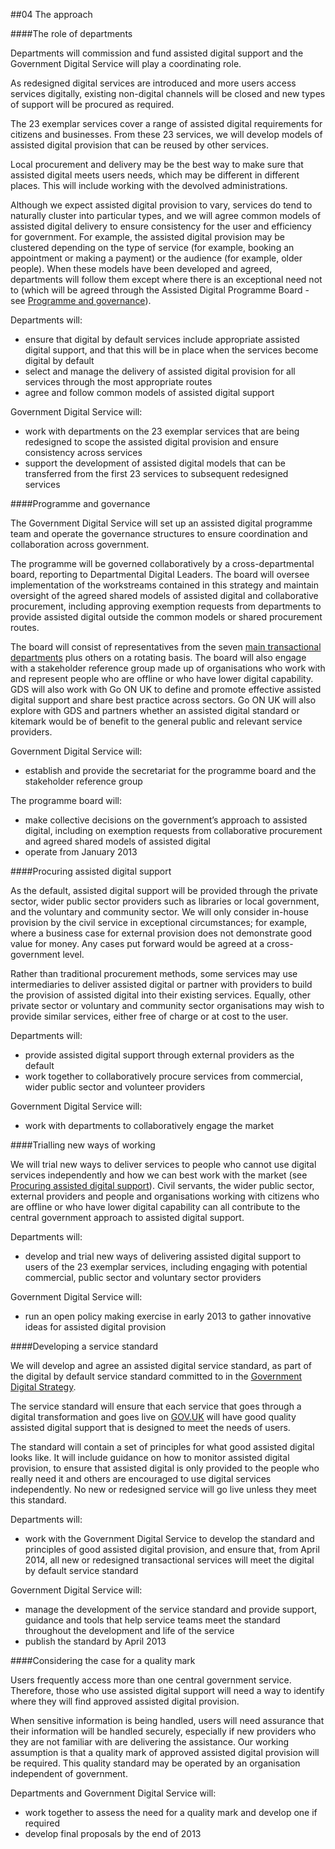 ##04 The approach

####The role of departments

Departments will commission and fund assisted digital support and the Government Digital Service will play a coordinating role. 

As redesigned digital services are introduced and more users access services digitally, existing non-digital channels will be closed and new types of support will be procured as required.

The 23 exemplar services cover a range of assisted digital requirements for citizens and businesses. From these 23 services, we will develop models of assisted digital provision that can be reused by other services.

Local procurement and delivery may be the best way to make sure that assisted digital meets users needs, which may be different in different places. This will include working with the devolved administrations.

Although we expect assisted digital provision to vary, services do tend to naturally cluster into particular types, and we will agree common models of assisted digital delivery to ensure consistency for the user and efficiency for government. For example, the assisted digital provision may be clustered depending on the type of service (for example, booking an appointment or making a payment) or the audience (for example, older people). When these models have been developed and agreed, departments will follow them except where there is an exceptional need not to (which will be agreed through the Assisted Digital Programme Board - see [Programme and governance](#programme-and-governance)).

Departments will:

- ensure that digital by default services include appropriate assisted digital support, and that this will be in place when the services become digital by default
- select and manage the delivery of assisted digital provision for all services through the most appropriate routes
- agree and follow common models of assisted digital support

Government Digital Service will:

- work with departments on the 23 exemplar services that are being redesigned to scope the assisted digital provision and ensure consistency across services
- support the development of assisted digital models that can be transferred from the first 23 services to subsequent redesigned services


####Programme and governance

The Government Digital Service will set up an assisted digital programme team and operate the governance structures to ensure coordination and collaboration across government.

The programme will be governed collaboratively by a cross-departmental board, reporting to Departmental Digital Leaders. The board will oversee implementation of the workstreams contained in this strategy and maintain oversight of the agreed shared models of assisted digital and collaborative procurement, including approving exemption requests from departments to provide assisted digital outside the common models or shared procurement routes.

The board will consist of representatives from the seven [main transactional departments](/digital/strategy/#developing-digital-transactions) plus others on a rotating basis. The board will also engage with a stakeholder reference group made up of organisations who work with and represent people who are offline or who have lower digital capability. GDS will also work with Go ON UK to define and promote effective assisted digital support and share best practice across sectors. Go ON UK will also explore with GDS and partners whether an assisted digital standard or kitemark would be of benefit to the general public and relevant service providers.

Government Digital Service will:

- establish and provide the secretariat for the programme board and the stakeholder reference group

The programme board will:

- make collective decisions on the government’s approach to assisted digital, including on exemption requests from collaborative procurement and agreed shared models of assisted digital
- operate from January 2013


####Procuring assisted digital support

As the default, assisted digital support will be provided through the private sector, wider public sector providers such as libraries or local government, and the voluntary and community sector. We will only consider in-house provision by the civil service in exceptional circumstances; for example, where a business case for external provision does not demonstrate good value for money.  Any cases put forward would be agreed at a cross-government level.

Rather than traditional procurement methods, some services may use intermediaries to deliver assisted digital or partner with providers to build the provision of assisted digital into their existing services. Equally, other private sector or voluntary and community sector organisations may wish to provide similar services, either free of charge or at cost to the user.

Departments will:

-   provide assisted digital support through external providers as the default
-   work together to collaboratively procure services from commercial, wider public sector and volunteer providers

Government Digital Service will:

-   work with departments to collaboratively engage the market


####Trialling new ways of working

We will trial new ways to deliver services to people who cannot use digital services independently and how we can best work with the market (see [Procuring assisted digital support](#procuring-assisted-digital-support)). Civil servants, the wider public sector, external providers and people and organisations working with citizens who are offline or who have lower digital capability can all contribute to the central government approach to assisted digital support.

Departments will:

-   develop and trial new ways of delivering assisted digital support to users of the 23 exemplar services, including engaging with potential commercial, public sector and voluntary sector providers

Government Digital Service will:

-   run an open policy making exercise in early 2013 to gather innovative ideas for assisted digital provision


####Developing a service standard

We will develop and agree an assisted digital service standard, as part of the digital by default service standard committed to in the [Government Digital Strategy](/digital/strategy/#action-06).

The service standard will ensure that each service that goes through a digital transformation and goes live on [GOV.UK](https://www.gov.uk/) will have good quality assisted digital support that is designed to meet the needs of users.

The standard will contain a set of principles for what good assisted digital looks like. It will include guidance on how to monitor assisted digital provision, to ensure that assisted digital is only provided to the people who really need it and others are encouraged to use digital services independently. No new or redesigned service will go live unless they meet this standard.

Departments will:

-   work with the Government Digital Service to develop the standard and principles of good assisted digital provision, and ensure that, from April 2014, all new or redesigned transactional services will meet the digital by default service standard

Government Digital Service will:

- manage the development of the service standard and provide support, guidance and tools that help service teams meet the standard throughout the development and life of the service
- publish the standard by April 2013


####Considering the case for a quality mark

Users frequently access more than one central government service. Therefore, those who use assisted digital support will need a way to identify where they will find approved assisted digital provision.

When sensitive information is being handled, users will need assurance that their information will be handled securely, especially if new providers who they are not familiar with are delivering the assistance. Our working assumption is that a quality mark of approved assisted digital provision will be required. This quality standard may be operated by an organisation independent of government.

Departments and Government Digital Service will:

-   work together to assess the need for a quality mark and develop one if required
-   develop final proposals by the end of 2013
